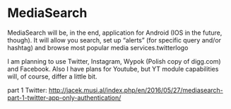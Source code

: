 # MediaSearch

MediaSearch will be, in the end, application for Android (IOS in the future, though).
It will allow you search, set up “alerts” (for specific query and/or hashtag) and browse most popular media services.twitterlogo

I am planning to use Twitter, Instagram, Wypok (Polish copy of digg.com) and Facebook. Also I have plans for Youtube, but YT module capabilities will, of course, differ a little bit.

part 1 Twitter:
http://jacek.musi.al/index.php/en/2016/05/27/mediasearch-part-1-twitter-app-only-authentication/
